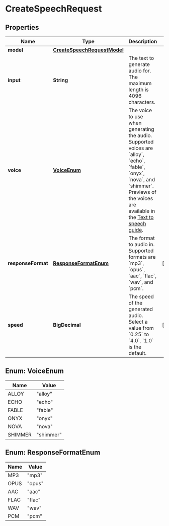 

# CreateSpeechRequest


## Properties

| Name | Type | Description | Notes |
|------------ | ------------- | ------------- | -------------|
|**model** | [**CreateSpeechRequestModel**](CreateSpeechRequestModel.md) |  |  |
|**input** | **String** | The text to generate audio for. The maximum length is 4096 characters. |  |
|**voice** | [**VoiceEnum**](#VoiceEnum) | The voice to use when generating the audio. Supported voices are &#x60;alloy&#x60;, &#x60;echo&#x60;, &#x60;fable&#x60;, &#x60;onyx&#x60;, &#x60;nova&#x60;, and &#x60;shimmer&#x60;. Previews of the voices are available in the [Text to speech guide](/docs/guides/text-to-speech#voice-options). |  |
|**responseFormat** | [**ResponseFormatEnum**](#ResponseFormatEnum) | The format to audio in. Supported formats are &#x60;mp3&#x60;, &#x60;opus&#x60;, &#x60;aac&#x60;, &#x60;flac&#x60;, &#x60;wav&#x60;, and &#x60;pcm&#x60;. |  [optional] |
|**speed** | **BigDecimal** | The speed of the generated audio. Select a value from &#x60;0.25&#x60; to &#x60;4.0&#x60;. &#x60;1.0&#x60; is the default. |  [optional] |



## Enum: VoiceEnum

| Name | Value |
|---- | -----|
| ALLOY | &quot;alloy&quot; |
| ECHO | &quot;echo&quot; |
| FABLE | &quot;fable&quot; |
| ONYX | &quot;onyx&quot; |
| NOVA | &quot;nova&quot; |
| SHIMMER | &quot;shimmer&quot; |



## Enum: ResponseFormatEnum

| Name | Value |
|---- | -----|
| MP3 | &quot;mp3&quot; |
| OPUS | &quot;opus&quot; |
| AAC | &quot;aac&quot; |
| FLAC | &quot;flac&quot; |
| WAV | &quot;wav&quot; |
| PCM | &quot;pcm&quot; |



